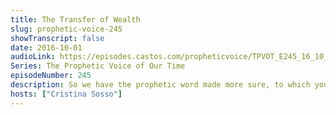 ```yaml
---
title: The Transfer of Wealth
slug: prophetic-voice-245
showTranscript: false
date: 2016-10-01
audioLink: https://episodes.castos.com/propheticvoice/TPVOT_E245_16_10_01-02_The_Transfer_of_Wealth.mp3
Series: The Prophetic Voice of Our Time
episodeNumber: 245
description: So we have the prophetic word made more sure, to which you do well to pay attention as to a lamp shining in a dark place, until the day dawns and the morning star arises in your hearts. 2 Peter 1:19 NASB
hosts: ["Cristina Sosso"]
---
```

